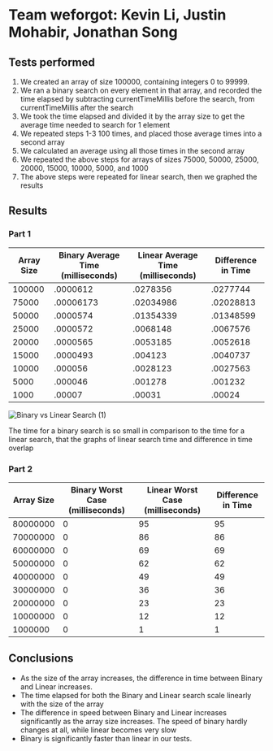 # Team weforgot: Kevin Li, Justin Mohabir, Jonathan Song
## Tests performed
1. We created an array of size 100000, containing integers 0 to 99999.
2. We ran a binary search on every element in that array, and recorded the time elapsed by subtracting currentTimeMillis before the search, from currentTimeMillis after the search
3. We took the time elapsed and divided it by the array size to get the average time needed to search for 1 element
4. We repeated steps 1-3 100 times, and placed those average times into a second array 
5. We calculated an average using all those times in the second array
6. We repeated the above steps for arrays of sizes 75000, 50000, 25000, 20000, 15000, 10000, 5000, and 1000
7. The above steps were repeated for linear search, then we graphed the results


## Results
### Part 1
| Array Size | Binary Average Time (milliseconds) | Linear Average Time (milliseconds) | Difference in Time |
|------------|------------------------------------|------------------------------------|--------------------|
|100000      |               .0000612             |              .0278356              |       .0277744     |                           
|75000       |               .00006173            |              .02034986             |       .02028813    |                           
|50000       |               .0000574             |              .01354339             |       .01348599    | 
|25000       |               .0000572             |              .0068148              |       .0067576     | 
|20000       |               .0000565             |              .0053185              |       .0052618     | 
|15000       |               .0000493             |              .004123               |       .0040737     | 
|10000       |               .000056              |              .0028123              |       .0027563     | 
|5000        |               .000046              |              .001278               |       .001232      |
|1000        |               .00007               |              .00031                |       .00024       | 

![Binary vs Linear Search (1)](https://user-images.githubusercontent.com/58864927/146849780-5bf48388-dce5-4d52-a322-bb60ada89f9b.png)

The time for a binary search is so small in comparison to the time for a linear search, that the graphs of linear search time and difference in time overlap

### Part 2
| Array Size |  Binary Worst Case (milliseconds) | Linear Worst Case (milliseconds) | Difference in Time |
|------------|-----------------------------------|----------------------------------|--------------------|
|80000000    |             0                     |             95                   |       95           |                           
|70000000    |             0                     |             86                   |       86           |                           
|60000000    |             0                     |             69                   |       69           | 
|50000000    |             0                     |             62                   |       62           | 
|40000000    |             0                     |             49                   |       49           | 
|30000000    |             0                     |             36                   |       36           | 
|20000000    |             0                     |             23                   |       23           | 
|10000000    |             0                     |             12                   |       12           |
|1000000     |             0                     |             1                    |       1            | 

## Conclusions
* As the size of the array increases, the difference in time between Binary and Linear increases.
* The time elapsed for both the Binary and Linear search scale linearly with the size of the array
* The difference in speed between Binary and Linear increases significantly as the array size increases. The speed of binary hardly changes at all, while linear becomes very slow
* Binary is significantly faster than linear in our tests. 
